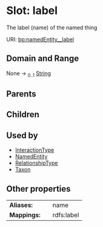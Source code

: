 
# Slot: label


The label (name) of the named thing

URI: [bp:namedEntity__label](http://w3id.org/ontogpt/biotic-interaction-templatenamedEntity__label)


## Domain and Range

None &#8594;  <sub>0..1</sub> [String](types/String.md)

## Parents


## Children


## Used by

 * [InteractionType](InteractionType.md)
 * [NamedEntity](NamedEntity.md)
 * [RelationshipType](RelationshipType.md)
 * [Taxon](Taxon.md)

## Other properties

|  |  |  |
| --- | --- | --- |
| **Aliases:** | | name |
| **Mappings:** | | rdfs:label |

